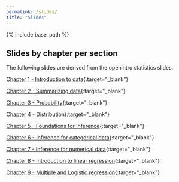 ```yaml
---
permalink: /slides/
title: "Slides"
---
```


{% include base_path %}

## Slides by chapter per section

The following slides are derived from the openintro statistics slides.

[Chapter 1 - Introduction to data](https://github.com/IntroToStatNCAT/IntroToStatNCAT.github.io/tree/main/files/Slides/Chapter%201){:target="_blank"}

[Chapter 2 - Summarizing data](https://github.com/IntroToStatNCAT/IntroToStatNCAT.github.io/tree/main/files/Slides/Chapter%202){:target="_blank"}

[Chapter 3 - Probability](https://github.com/IntroToStatNCAT/IntroToStatNCAT.github.io/tree/main/files/Slides/Chapter%203){:target="_blank"}

[Chapter 4 - Distribution](https://github.com/IntroToStatNCAT/IntroToStatNCAT.github.io/tree/main/files/Slides/Chapter%204){:target="_blank"}

[Chapter 5 - Foundations for Inference](https://github.com/IntroToStatNCAT/IntroToStatNCAT.github.io/tree/main/files/Slides/Chapter%205){:target="_blank"}

[Chapter 6 - Inference for categorical data](https://github.com/IntroToStatNCAT/IntroToStatNCAT.github.io/tree/main/files/Slides/Chapter%206){:target="_blank"}

[Chapter 7 - Inference for numerical data](https://github.com/IntroToStatNCAT/IntroToStatNCAT.github.io/tree/main/files/Slides/Chapter%207){:target="_blank"}

[Chapter 8 - Introduction to linear regression](){:target="_blank"}

[Chapter 9 - Multiple and Logistic regression](){:target="_blank"}
